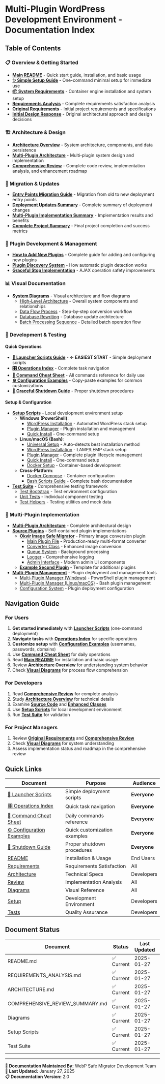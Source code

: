 # Multi-Plugin WordPress Development Environment - Documentation Index

## Table of Contents

### 📋 Overview & Getting Started
- **[Main README](../README.md)** - Quick start guide, installation, and basic usage
- **[✨ Simple Setup Guide](../docs/guides/SIMPLE_README.md)** - One-command minimal setup for immediate use
- **[📦 System Requirements](SYSTEM_REQUIREMENTS.md)** - Container engine installation and system setup
- **[Requirements Analysis](REQUIREMENTS_ANALYSIS.md)** - Complete requirements satisfaction analysis
- **[Original Requirements](prompt.1.txt)** - Initial project requirements and specifications
- **[Initial Design Response](response.1.txt)** - Original architectural approach and design decisions

### 🏗️ Architecture & Design
- **[Architecture Overview](ARCHITECTURE.md)** - System architecture, components, and data persistence
- **[Multi-Plugin Architecture](technical/MULTI_PLUGIN_ARCHITECTURE_DESIGN.md)** - Multi-plugin system design and implementation
- **[Comprehensive Review](COMPREHENSIVE_REVIEW_SUMMARY.md)** - Complete code review, implementation analysis, and enhancement roadmap

### 🔄 Migration & Updates
- **[Entry Points Migration Guide](migration/ENTRY_POINTS_MIGRATION_GUIDE.md)** - Migration from old to new deployment entry points
- **[Deployment Updates Summary](migration/DEPLOYMENT_ENTRY_POINTS_UPDATE_SUMMARY.md)** - Complete summary of deployment changes
- **[Multi-Plugin Implementation Summary](technical/MULTI_PLUGIN_IMPLEMENTATION_SUMMARY.md)** - Implementation results and benefits
- **[Complete Project Summary](FINAL_PROJECT_COMPLETION_SUMMARY.md)** - Final project completion and success metrics

### 🔧 Plugin Development & Management
- **[How to Add New Plugins](HOW_TO_ADD_NEW_PLUGINS.md)** - Complete guide for adding and configuring new plugins
- **[Plugin Discovery System](HOW_PLUGIN_DISCOVERY_WORKS.md)** - How automatic plugin detection works
- **[Graceful Stop Implementation](technical/GRACEFUL_STOP_IMPLEMENTATION.md)** - AJAX operation safety improvements

### 📊 Visual Documentation
- **[System Diagrams](diagrams/)** - Visual architecture and flow diagrams
  - [High-Level Architecture](diagrams/high-level.svg) - Overall system components and relationships
  - [Data Flow Process](diagrams/data-flow.svg) - Step-by-step conversion workflow
  - [Database Rewriting](diagrams/db-rewrite.svg) - Database update architecture
  - [Batch Processing Sequence](diagrams/sequence-batch.svg) - Detailed batch operation flow

### 🔧 Development & Testing

#### Quick Operations
- **[🚀 Launcher Scripts Guide](LAUNCHER_SCRIPTS.md)** - **← EASIEST START** - Simple deployment scripts
- **[🎛️ Operations Index](../setup/OPERATIONS_INDEX.md)** - Complete task navigation
- **[🎯 Command Cheat Sheet](../setup/COMMAND_CHEAT_SHEET.md)** - All commands reference for daily use
- **[⚙️ Configuration Examples](../setup/CONFIG_EXAMPLES.md)** - Copy-paste examples for common customizations
- **[🛑 Graceful Shutdown Guide](../setup/GRACEFUL_SHUTDOWN.md)** - Proper shutdown procedures

#### Setup & Configuration
- **[Setup Scripts](../setup/)** - Local development environment setup
  - **Windows (PowerShell)**:
    - [WordPress Installation](../setup/install-wordpress.ps1) - Automated WordPress stack setup
    - [Plugin Manager](../setup/plugin-manager.ps1) - Plugin installation and management
    - [Quick Install](../setup/quick-install.ps1) - One-command setup
  - **Linux/macOS (Bash)**:
    - [Universal Setup](../setup/setup.sh) - Auto-detects best installation method
    - [WordPress Installation](../setup/install-wordpress.sh) - LAMP/LEMP stack setup
    - [Plugin Manager](../setup/plugin-manager.sh) - Complete plugin lifecycle management
    - [Quick Install](../setup/quick-install.sh) - One-command setup
    - [Docker Setup](../setup/docker-setup.sh) - Container-based development
  - **Cross-Platform**:
    - [Docker Compose](../setup/docker-compose.yml) - Container configuration
    - [Bash Scripts Guide](../setup/BASH_SCRIPTS_GUIDE.md) - Complete bash documentation
- **[Test Suite](../tests/)** - Comprehensive testing framework
  - [Test Bootstrap](../tests/bootstrap.php) - Test environment configuration
  - [Unit Tests](../tests/unit/) - Individual component testing
  - [Test Helpers](../tests/helpers/) - Testing utilities and mock data

### 📁 Multi-Plugin Implementation
- **[Multi-Plugin Architecture](../docs/technical/MULTI_PLUGIN_ARCHITECTURE_DESIGN.md)** - Complete architectural design
- **[Source Plugins](../src/)** - Self-contained plugin implementations
  - **[Okvir Image Safe Migrator](../src/okvir-image-safe-migrator/)** - Primary image conversion plugin
    - [Main Plugin File](../src/okvir-image-safe-migrator/okvir-image-safe-migrator.php) - Production-ready multi-format converter
    - [Converter Class](../src/okvir-image-safe-migrator/includes/class-image-migrator-converter.php) - Enhanced image conversion
    - [Queue System](../src/okvir-image-safe-migrator/includes/class-image-migrator-queue.php) - Background processing
    - [Logger](../src/okvir-image-safe-migrator/includes/class-image-migrator-logger.php) - Comprehensive logging
    - [Admin Interface](../src/okvir-image-safe-migrator/admin/) - Modern admin UI components
  - **[Example Second Plugin](../src/example-second-plugin/)** - Template for additional plugins
- **[Multi-Plugin Management](../setup/)** - Plugin deployment and management tools
  - [Multi-Plugin Manager (Windows)](../setup/multi-plugin-manager.ps1) - PowerShell plugin management
  - [Multi-Plugin Manager (Linux/macOS)](../setup/multi-plugin-manager.sh) - Bash plugin management
  - [Configuration System](../bin/config/plugins.yaml) - Plugin deployment configuration

## Navigation Guide

### For Users
1. **Get started immediately** with **[Launcher Scripts](LAUNCHER_SCRIPTS.md)** (one-command deployment)
2. **Navigate tasks** with **[Operations Index](../setup/OPERATIONS_INDEX.md)** for specific operations
3. **Customize setup** with **[Configuration Examples](../setup/CONFIG_EXAMPLES.md)** (usernames, passwords, domains)
4. Use **[Command Cheat Sheet](../setup/COMMAND_CHEAT_SHEET.md)** for daily operations
5. Read **[Main README](../README.md)** for installation and basic usage
6. Review **[Architecture Overview](ARCHITECTURE.md)** for understanding system behavior
7. Check **[Visual Diagrams](diagrams/)** for process flow comprehension

### For Developers
1. Read **[Comprehensive Review](COMPREHENSIVE_REVIEW_SUMMARY.md)** for complete analysis
2. Study **[Architecture Overview](ARCHITECTURE.md)** for technical details
3. Examine **[Source Code](../src/)** and **[Enhanced Classes](../includes/)**
4. Use **[Setup Scripts](../setup/)** for local development environment
5. Run **[Test Suite](../tests/)** for validation

### For Project Managers
1. Review **[Original Requirements](prompt.1.txt)** and **[Comprehensive Review](COMPREHENSIVE_REVIEW_SUMMARY.md)**
2. Check **[Visual Diagrams](diagrams/)** for system understanding
3. Assess implementation status and roadmap in the comprehensive review

## Quick Links

| Document | Purpose | Audience |
|----------|---------|----------|
| [🚀 Launcher Scripts](LAUNCHER_SCRIPTS.md) | Simple deployment scripts | **Everyone** |
| [🎛️ Operations Index](../setup/OPERATIONS_INDEX.md) | Quick task navigation | **Everyone** |
| [🎯 Command Cheat Sheet](../setup/COMMAND_CHEAT_SHEET.md) | Daily commands reference | **Everyone** |
| [⚙️ Configuration Examples](../setup/CONFIG_EXAMPLES.md) | Quick customization examples | **Everyone** |
| [🛑 Shutdown Guide](../setup/GRACEFUL_SHUTDOWN.md) | Proper shutdown procedures | **Everyone** |
| [README](../README.md) | Installation & Usage | End Users |
| [Requirements](REQUIREMENTS_ANALYSIS.md) | Requirements Satisfaction | All |
| [Architecture](ARCHITECTURE.md) | Technical Specs | Developers |
| [Review](COMPREHENSIVE_REVIEW_SUMMARY.md) | Implementation Analysis | All |
| [Diagrams](diagrams/) | Visual Reference | All |
| [Setup](../setup/) | Development Environment | Developers |
| [Tests](../tests/) | Quality Assurance | Developers |

## Document Status

| Document | Status | Last Updated | Version |
|----------|--------|--------------|---------|
| README.md | ✅ Current | 2025-01-27 | v2.0 |
| REQUIREMENTS_ANALYSIS.md | ✅ Current | 2025-01-27 | v1.0 |
| ARCHITECTURE.md | ✅ Current | 2025-01-27 | v2.0 |
| COMPREHENSIVE_REVIEW_SUMMARY.md | ✅ Current | 2025-01-27 | v1.0 |
| Diagrams | ✅ Current | 2025-01-27 | v1.0 |
| Setup Scripts | ✅ Current | 2025-01-27 | v1.0 |
| Test Suite | ✅ Current | 2025-01-27 | v1.0 |

---

**📖 Documentation Maintained By:** WebP Safe Migrator Development Team  
**🔄 Last Updated:** January 27, 2025  
**📋 Documentation Version:** 2.0
